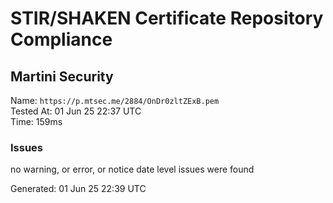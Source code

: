 # STIR/SHAKEN Certificate Repository Compliance

## Martini Security

Name: `https://p.mtsec.me/2884/OnDr0zltZExB.pem`\
Tested At: 01 Jun 25 22:37 UTC\
Time: 159ms

### Issues

no warning, or error, or notice date level issues were found

Generated: 01 Jun 25 22:39 UTC
